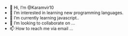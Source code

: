 - 👋 Hi, I’m @Karamvir10
- 👀 I’m interested in learning new programming languages.
- 🌱 I’m currently learning javascript..
- 💞️ I’m looking to collaborate on ...
- 📫 How to reach me via email ...

<!---
Karamvir10/Karamvir10 is a ✨ special ✨ repository because its `README.md` (this file) appears on your GitHub profile.
You can click the Preview link to take a look at your changes.
--->
